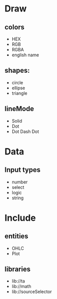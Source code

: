 # Draw
## colors
- HEX
- RGB
- RGBA
- english name
## shapes:
- circle
- ellipse
- triangle
## lineMode
- Solid
- Dot
- Dot Dash Dot
# Data
## Input types
- number 
- select
- logic
- string

# Include
## entities
- OHLC
- Plot
## libraries
- lib://ta
- lib://math
- lib://sourceSelector

